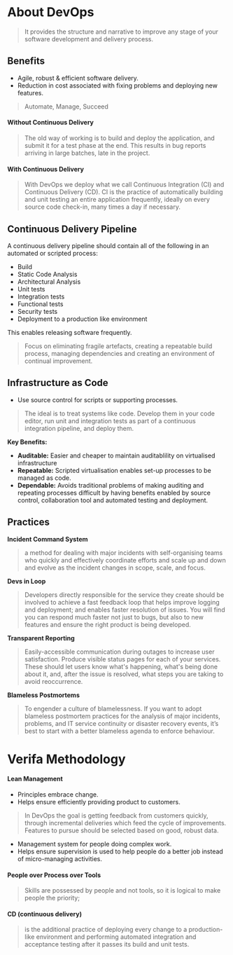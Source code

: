 # About DevOps
> It provides the structure and narrative to improve any stage of your software development and delivery process.
## Benefits
- Agile, robust & efficient software delivery.
- Reduction in cost associated with fixing problems and deploying new features.
> Automate, Manage, Succeed

#### Without Continuous Delivery
> The old way of working is to build
and deploy the application, and submit it for a test
phase at the end. This results in bug reports arriving
in large batches, late in the project.

#### With Continuous Delivery
> With DevOps we deploy what we call Continuous
Integration (CI) and Continuous Delivery (CD).
CI is the practice of automatically building and unit
testing an entire application frequently, ideally on
every source code check-in, many times a day if
necessary.

## Continuous Delivery Pipeline
A continuous delivery pipeline should contain all of
the following in an automated or scripted process:
- Build
- Static Code Analysis
- Architectural Analysis
- Unit tests
- Integration tests
- Functional tests
- Security tests
- Deployment to a production like
environment

This enables releasing software frequently.
> Focus on eliminating
fragile artefacts, creating a repeatable build
process, managing dependencies and creating an
environment of continual improvement.

## Infrastructure as Code
- Use source control for scripts or supporting processes.
> The ideal is to treat systems like code. Develop them in your code editor, run unit and integration tests as part of a continuous integration pipeline, and deploy them.

**Key Benefits:**
- **Auditable:** Easier and cheaper to maintain auditablility on virtualised infrastructure
- **Repeatable:** Scripted virtualisation enables set-up processes to be managed as code.
- **Dependable:** Avoids traditional problems of making auditing and repeating processes difficult by having benefits enabled by source control, collaboration tool and automated testing and deployment.

## Practices
**Incident Command System**
> a method for dealing with major incidents with self-organising
teams who quickly and effectively coordinate efforts
and scale up and down and evolve as the incident
changes in scope, scale, and focus.

**Devs in Loop**
> Developers directly responsible for the service they
create should be involved to achieve a fast feedback loop that helps
improve logging and deployment; and enables
faster resolution of issues. You will find you can
respond much faster not just to bugs, but also to
new features and ensure the right product is being
developed.

**Transparent Reporting**
> Easily-accessible communication during outages to
increase user satisfaction. Produce visible status
pages for each of your services. These should let
users know what's happening, what's being done
about it, and, after the issue is resolved, what steps
you are taking to avoid reoccurrence.

**Blameless Postmortems**
> To engender a culture of blamelessness. If
you want to adopt blameless postmortem practices
for the analysis of major incidents, problems, and IT
service continuity or disaster recovery events, it’s
best to start with a better blameless agenda to
enforce behaviour.

# Verifa Methodology
#### Lean Management
- Principles embrace change.
- Helps ensure efficiently providing product to customers.
> In DevOps the goal is getting feedback
from customers quickly, through incremental
deliveries which feed the cycle of improvements.
Features to pursue should be selected based on
good, robust data.
- Management system for people doing complex work.
- Helps ensure supervision is used to help people do a better job instead of micro-managing activities.

#### People over Process over Tools
> Skills are possessed by
people and not tools, so it is logical to make people
the priority;

#### CD (continuous delivery)
> is the additional practice of deploying every
change to a production-like environment and
performing automated integration and acceptance
testing after it passes its build and unit tests.
